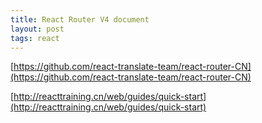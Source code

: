 ```yaml
---
title: React Router V4 document
layout: post
tags: react
---
```


[https://github.com/react-translate-team/react-router-CN](https://github.com/react-translate-team/react-router-CN)

[http://reacttraining.cn/web/guides/quick-start](http://reacttraining.cn/web/guides/quick-start)